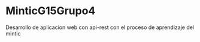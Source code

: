 # MinticG15Grupo4
Desarrollo de aplicacion web con api-rest con el proceso de aprendizaje del mintic
